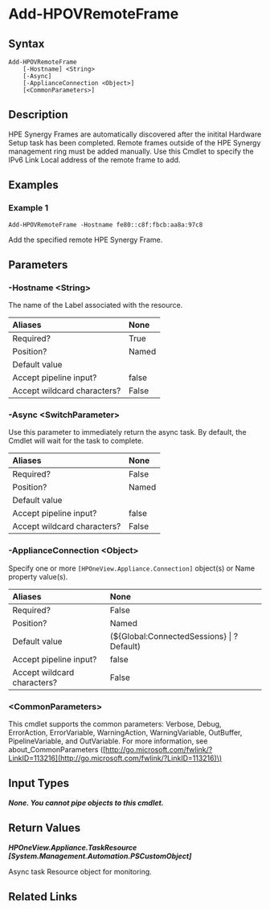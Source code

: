 ﻿---
description: Add remote HPE Synergy Frame to Composer.
---

# Add-HPOVRemoteFrame

## Syntax

```text
Add-HPOVRemoteFrame
    [-Hostname] <String>
    [-Async]
    [-ApplianceConnection <Object>]
    [<CommonParameters>]
```

## Description

HPE Synergy Frames are automatically discovered after the initital Hardware Setup task has been completed.  Remote frames outside of the HPE Synergy management ring must be added manually.  Use this Cmdlet to specify the IPv6 Link Local address of the remote frame to add. 

## Examples

###  Example 1 

```text
Add-HPOVRemoteFrame -Hostname fe80::c8f:fbcb:aa8a:97c8
```

Add the specified remote HPE Synergy Frame.

## Parameters

### -Hostname &lt;String&gt;

The name of the Label associated with the resource.

| Aliases | None |
| :--- | :--- |
| Required? | True |
| Position? | Named |
| Default value |  |
| Accept pipeline input? | false |
| Accept wildcard characters? | False |

### -Async &lt;SwitchParameter&gt;

Use this parameter to immediately return the async task.  By default, the Cmdlet will wait for the task to complete.

| Aliases | None |
| :--- | :--- |
| Required? | False |
| Position? | Named |
| Default value |  |
| Accept pipeline input? | false |
| Accept wildcard characters? | False |

### -ApplianceConnection &lt;Object&gt;

Specify one or more `[HPOneView.Appliance.Connection]` object(s) or Name property value(s).

| Aliases | None |
| :--- | :--- |
| Required? | False |
| Position? | Named |
| Default value | (${Global:ConnectedSessions} &vert; ? Default) |
| Accept pipeline input? | false |
| Accept wildcard characters? | False |

### &lt;CommonParameters&gt;

This cmdlet supports the common parameters: Verbose, Debug, ErrorAction, ErrorVariable, WarningAction, WarningVariable, OutBuffer, PipelineVariable, and OutVariable. For more information, see about\_CommonParameters \([http://go.microsoft.com/fwlink/?LinkID=113216](http://go.microsoft.com/fwlink/?LinkID=113216)\)

## Input Types

_**None.  You cannot pipe objects to this cmdlet.**_

## Return Values

_**HPOneView.Appliance.TaskResource [System.Management.Automation.PSCustomObject]**_

Async task Resource object for monitoring.

## Related Links

